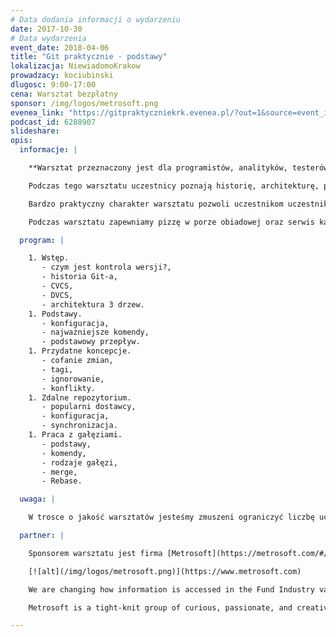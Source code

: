 ```yaml
---
# Data dodania informacji o wydarzeniu
date: 2017-10-30
# Data wydarzenia
event_date: 2018-04-06
title: "Git praktycznie - podstawy"
lokalizacja: NiewiadomoKrakow
prowadzacy: kociubinski
dlugosc: 9:00-17:00
cena: Warsztat bezpłatny
sponsor: /img/logos/metrosoft.png
evenea_link: "https://gitpraktyczniekrk.evenea.pl/?out=1&source=event_iframe"
podcast_id: 6288907
slideshare:
opis:
  informacje: |

    **Warsztat przeznaczony jest dla programistów, analityków, testerów, oraz innych osób chcących w maksymalnym stopniu wykorzystać możliwości oferowanych przez system kontroli wersji Git.**

    Podczas tego warsztatu uczestnicy poznają historię, architekturę, podstawową konfigurację, komendy, przepływy pracy oraz inne ważne zagadnienia związane z tym narzędziem.

    Bardzo praktyczny charakter warsztatu pozwoli uczestnikom uczestnikom na przećwiczenie nowo nabytych umiejętności oraz swobodnie korzystać z systemem kontroli wersji Git w swojej codziennej pracy.

    Podczas warsztatu zapewniamy pizzę w porze obiadowej oraz serwis kawowy :)

  program: |

    1. Wstęp.
       - czym jest kontrola wersji?,
       - historia Git-a,
       - CVCS,
       - DVCS,
       - architektura 3 drzew.
    1. Podstawy.
       - konfiguracja,
       - najważniejsze komendy,
       - podstawowy przepływ.
    1. Przydatne koncepcje.
       - cofanie zmian,
       - tagi,
       - ignorowanie,
       - konflikty.
    1. Zdalne repozytorium.
       - popularni dostawcy,
       - konfiguracja,
       - synchronizacja.
    1. Praca z gałęziami.
       - podstawy,
       - komendy,
       - rodzaje gałęzi,
       - merge,
       - Rebase.

  uwaga: |

    W trosce o jakość warsztatów jesteśmy zmuszeni ograniczyć liczbę uczestników. **Kwalifikacja odbywa się na podstawie odpowiedzi udzielonych w formularzu zgłoszeniowym oraz - w dalszym kroku - kolejności zgłoszeń.** Potwierdzenie udziału w warsztatach wraz z instrukcją przygotowania środowiska otrzymasz najpóźniej na 7 dni przed planowaną datą wydarzenia.

  partner: |

    Sponsorem warsztatu jest firma [Metrosoft](https://metrosoft.com/#/).

    [![alt](/img/logos/metrosoft.png)](https://www.metrosoft.com)

    We are changing how information is accessed in the Fund Industry value chain. By combining applicable leading edge technology with our knowledge and creativity, we are simplifying and automating business processes to reduce cost of investing and increase transparency. We are adding value globally.

    Metrosoft is a tight-knit group of curious, passionate, and creative professionals. We are open and collaborative. We use our collective industry experience and superior technical expertise to create compelling solutions on the Fundsphere® platform. We question everything.

---
```

